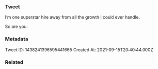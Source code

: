 ### Tweet
I’m one superstar hire away from all the growth I could ever handle.  

So are you.

### Metadata
Tweet ID: 1438241396595441665
Created At: 2021-09-15T20:40:44.000Z

### Related

